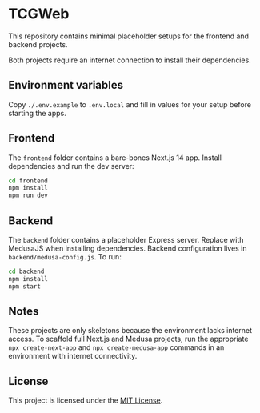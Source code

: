 # TCGWeb

This repository contains minimal placeholder setups for the frontend and backend projects.

Both projects require an internet connection to install their dependencies.

## Environment variables

Copy `./.env.example` to `.env.local` and fill in values for your setup before
starting the apps.

## Frontend

The `frontend` folder contains a bare-bones Next.js 14 app. Install dependencies and run the dev server:

```bash
cd frontend
npm install
npm run dev
```

## Backend

The `backend` folder contains a placeholder Express server. Replace with MedusaJS when installing dependencies. Backend configuration lives in `backend/medusa-config.js`. To run:

```bash
cd backend
npm install
npm start
```

## Notes

These projects are only skeletons because the environment lacks internet access. To scaffold full Next.js and Medusa projects, run the appropriate `npx create-next-app` and `npx create-medusa-app` commands in an environment with internet connectivity.

## License

This project is licensed under the [MIT License](LICENSE).
